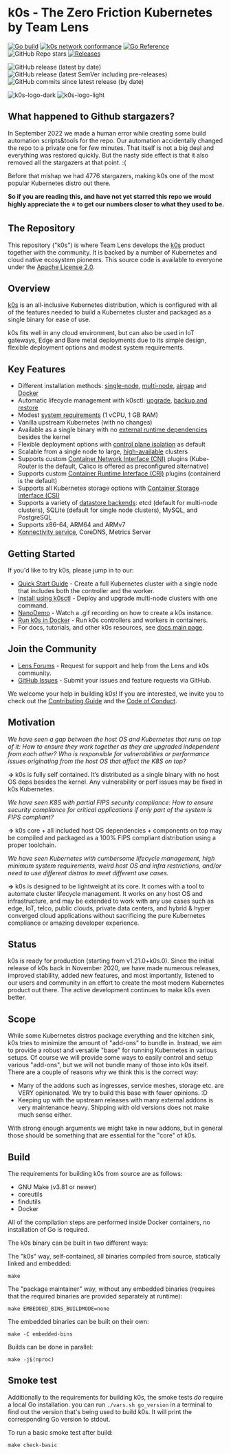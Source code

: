 # k0s - The Zero Friction Kubernetes by Team Lens

[![Go build](https://github.com/k0sproject/k0s/actions/workflows/go.yml/badge.svg?branch=main)](https://github.com/k0sproject/k0s/actions/workflows/go.yml?query=branch%3Amain)
[![k0s network conformance](https://github.com/k0sproject/k0s/workflows/k0s%20Check%20Network/badge.svg)](https://github.com/k0sproject/k0s/actions/workflows/check-network.yaml)
[![Go Reference](https://img.shields.io/badge/code%20reference-go.dev-bc42f5.svg)](https://pkg.go.dev/github.com/k0sproject/k0s)
![GitHub Repo stars](https://img.shields.io/github/stars/k0sproject/k0s?color=blueviolet&label=Stargazers)
[![Releases](https://img.shields.io/github/downloads/k0sproject/k0s/total.svg)](https://github.com/k0sproject/k0s/tags?label=Downloads)

![GitHub release (latest by date)](https://img.shields.io/github/v/release/k0sproject/k0s?label=latest%20stable)
![GitHub release (latest SemVer including pre-releases)](https://img.shields.io/github/v/release/k0sproject/k0s?include_prereleases&label=latest-release%20%28including+pre-release%29) ![GitHub commits since latest release (by date)](https://img.shields.io/github/commits-since/k0sproject/k0s/latest)

![k0s-logo-dark](docs/img/k0s-logo-full-color-dark.svg#gh-dark-mode-only)
![k0s-logo-light](docs/img/k0s-logo-full-color-light.svg#gh-light-mode-only)

## What happened to Github stargazers?

In September 2022 we made a human error while creating some build automation scripts&tools for the repo. Our automation accidentally changed the repo to a private one for few minutes. That itself is not a big deal and everything was restored quickly. But the nasty side effect is that it also removed all the stargazers at that point. :(

Before that mishap we had 4776 stargazers, making k0s one of the most popular Kubernetes distro out there.

**So if you are reading this, and have not yet starred this repo we would highly appreciate the :star: to get our numbers closer to what they used to be.**

## The Repository

This repository ("k0s") is where Team Lens develops the [k0s](https://k8slens.dev/kubernetes) product together with the community. It is backed by a number of Kubernetes and cloud native ecosystem pioneers. This source code is available to everyone under the [Apache License 2.0](./LICENSE).

## Overview

[k0s](https://k8slens.dev/kubernetes) is an all-inclusive Kubernetes distribution, which is configured with all of the features needed to build a Kubernetes cluster and packaged as a single binary for ease of use.

k0s fits well in any cloud environment, but can also be used in IoT gateways, Edge and Bare metal deployments due to its simple design, flexible deployment options and modest system requirements.

## Key Features

- Different installation methods: [single-node](docs/install.md), [multi-node](docs/k0sctl-install.md), [airgap](docs/airgap-install.md) and [Docker](docs/k0s-in-docker.md)
- Automatic lifecycle management with k0sctl: [upgrade](docs/upgrade.md), [backup and restore](docs/backup.md)
- Modest [system requirements](docs/system-requirements.md) (1 vCPU, 1 GB RAM)
- Vanilla upstream Kubernetes (with no changes)
- Available as a single binary with no [external runtime dependencies](docs/external-runtime-deps.md) besides the kernel
- Flexible deployment options with [control plane isolation](docs/networking.md#controller-worker-communication) as default
- Scalable from a single node to large, [high-available](docs/high-availability.md) clusters
- Supports custom [Container Network Interface (CNI)](docs/networking.md) plugins (Kube-Router is the default, Calico is offered as preconfigured alternative)
- Supports custom [Container Runtime Interface (CRI)](docs/runtime.md) plugins (containerd is the default)
- Supports all Kubernetes storage options with [Container Storage Interface (CSI)](docs/storage.md)
- Supports a variety of [datastore backends](docs/configuration.md#specstorage): etcd (default for multi-node clusters), SQLite (default for single node clusters), MySQL, and PostgreSQL
- Supports x86-64, ARM64 and ARMv7
- [Konnectivity service](docs/networking.md#controller-worker-communication), CoreDNS, Metrics Server

## Getting Started

If you'd like to try k0s, please jump in to our:

- [Quick Start Guide](https://docs.k0sproject.io/stable/install/) - Create a full Kubernetes cluster with a single node that includes both the controller and the worker.
- [Install using k0sctl](https://docs.k0sproject.io/stable/k0sctl-install/) - Deploy and upgrade multi-node clusters with one command.
- [NanoDemo](https://docs.k0sproject.io/stable/#demo) - Watch a .gif recording on how to create a k0s instance.
- [Run k0s in Docker](https://docs.k0sproject.io/stable/k0s-in-docker/) - Run k0s controllers and workers in containers.
- For docs, tutorials, and other k0s resources, see [docs main page](https://docs.k0sproject.io).

## Join the Community

- [Lens Forums] - Request for support and help from the Lens and k0s community.
- [GitHub Issues] - Submit your issues and feature requests via GitHub.

We welcome your help in building k0s! If you are interested, we invite you to
check out the [Contributing Guide] and the [Code of Conduct].

[Lens Forums]: https://forums.k8slens.dev/
[GitHub Issues]: https://github.com/k0sproject/k0s/issues
[Contributing Guide]: https://docs.k0sproject.io/stable/contributors/overview/
[Code of Conduct]:https://docs.k0sproject.io/stable/contributors/CODE_OF_CONDUCT/

## Motivation

_We have seen a gap between the host OS and Kubernetes that runs on top of it: How to ensure they work together as they are upgraded independent from each other? Who is responsible for vulnerabilities or performance issues originating from the host OS that affect the K8S on top?_

**&rarr;** k0s is fully self contained. It’s distributed as a single binary with no host OS deps besides the kernel. Any vulnerability or perf issues may be fixed in k0s Kubernetes.

_We have seen K8S with partial FIPS security compliance: How to ensure security compliance for critical applications if only part of the system is FIPS compliant?_

**&rarr;** k0s core + all included host OS dependencies + components on top may be compiled and packaged as a 100% FIPS compliant distribution using a proper toolchain.

_We have seen Kubernetes with cumbersome lifecycle management, high minimum system requirements, weird host OS and infra restrictions, and/or need to use different distros to meet different use cases._

**&rarr;** k0s is designed to be lightweight at its core. It comes with a tool to automate cluster lifecycle management. It works on any host OS and infrastructure, and may be extended to work with any use cases such as edge, IoT, telco, public clouds, private data centers, and hybrid & hyper converged cloud applications without sacrificing the pure Kubernetes compliance or amazing developer experience.

## Status

k0s is ready for production (starting from v1.21.0+k0s.0). Since the initial release of k0s back in November 2020, we have made numerous releases, improved stability, added new features, and most importantly, listened to our users and community in an effort to create the most modern Kubernetes product out there. The active development continues to make k0s even better.

## Scope

While some Kubernetes distros package everything and the kitchen sink, k0s tries to minimize the amount of "add-ons" to bundle in. Instead, we aim to provide a robust and versatile "base" for running Kubernetes in various setups. Of course we will provide some ways to easily control and setup various "add-ons", but we will not bundle many of those into k0s itself. There are a couple of reasons why we think this is the correct way:

- Many of the addons such as ingresses, service meshes, storage etc. are VERY opinionated. We try to build this base with fewer opinions. :D
- Keeping up with the upstream releases with many external addons is very maintenance heavy. Shipping with old versions does not make much sense either.

With strong enough arguments we might take in new addons, but in general those should be something that are essential for the "core" of k0s.

## Build

The requirements for building k0s from source are as follows:

- GNU Make (v3.81 or newer)
- coreutils
- findutils
- Docker

All of the compilation steps are performed inside Docker containers, no
installation of Go is required.

The k0s binary can be built in two different ways:

The "k0s" way, self-contained, all binaries compiled from source, statically
linked and embedded:

```shell
make
```

The "package maintainer" way, without any embedded binaries (requires that the
required binaries are provided separately at runtime):

```shell
make EMBEDDED_BINS_BUILDMODE=none
```

The embedded binaries can be built on their own:

```shell
make -C embedded-bins
```

Builds can be done in parallel:

```shell
make -j$(nproc)
```

## Smoke test

Additionally to the requirements for building k0s, the smoke tests _do_ require
a local Go installation. you can run `./vars.sh go_version` in a terminal to
find out the version that's being used to build k0s. It will print the
corresponding Go version to stdout.

To run a basic smoke test after build:

```shell
make check-basic
```
